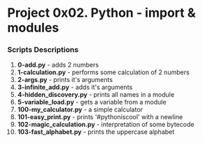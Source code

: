 # Project 0x02. Python - import & modules

### Scripts Descriptions

1. **0-add.py** - adds 2 numbers
2. **1-calculation.py** - performs some calculation of 2 numbers
3. **2-args.py** - prints it's arguments
4. **3-infinite_add.py** - adds it's arguments
5. **4-hidden_discovery.py** - prints all names in a module
6. **5-variable_load.py** - gets a variable from a module
7. **100-my_calculator.py** - a simple calculator
8. **101-easy_print.py** - prints '#pythoniscool' with a newline
9. **102-magic_calculation.py** - interpretation of some bytecode
10. **103-fast_alphabet.py** - prints the uppercase alphabet

